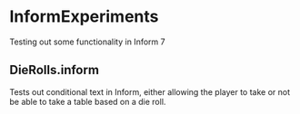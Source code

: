 # InformExperiments
Testing out some functionality in Inform 7 

## DieRolls.inform
Tests out conditional text in Inform, either allowing the player to take or not be able to take a table based on a die roll.
